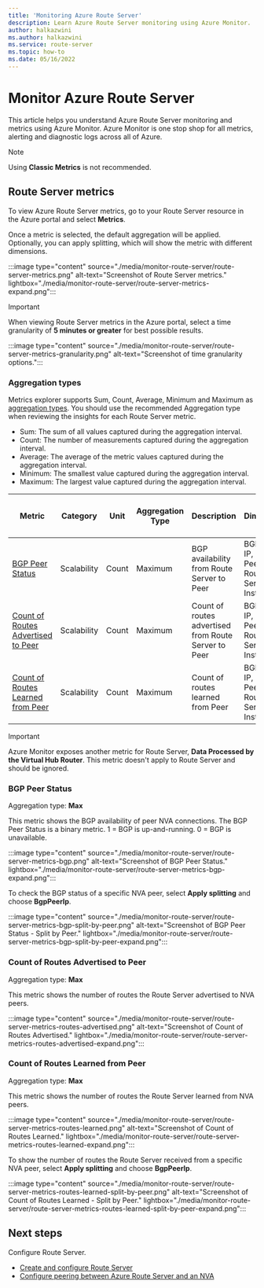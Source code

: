 ```yaml
---
title: 'Monitoring Azure Route Server'
description: Learn Azure Route Server monitoring using Azure Monitor.
author: halkazwini
ms.author: halkazwini
ms.service: route-server
ms.topic: how-to
ms.date: 05/16/2022
---
```

# Monitor Azure Route Server

This article helps you understand Azure Route Server monitoring and metrics using Azure Monitor. Azure Monitor is one stop shop for all metrics, alerting and diagnostic logs across all of Azure.
 
>[!NOTE]
>Using **Classic Metrics** is not recommended.
>

## Route Server metrics

To view Azure Route Server metrics, go to your Route Server resource in the Azure portal and select **Metrics**.

Once a metric is selected, the default aggregation will be applied. Optionally, you can apply splitting, which will show the metric with different dimensions.

:::image type="content" source="./media/monitor-route-server/route-server-metrics.png" alt-text="Screenshot of Route Server metrics." lightbox="./media/monitor-route-server/route-server-metrics-expand.png":::

> [!IMPORTANT]
> When viewing Route Server metrics in the Azure portal, select a time granularity of **5 minutes or greater** for best possible results.
> 
> :::image type="content" source="./media/monitor-route-server/route-server-metrics-granularity.png" alt-text="Screenshot of time granularity options.":::

### Aggregation types

Metrics explorer supports Sum, Count, Average, Minimum and Maximum as [aggregation types](../azure-monitor/essentials/metrics-charts.md#aggregation). You should use the recommended Aggregation type when reviewing the insights for each Route Server metric.

* Sum: The sum of all values captured during the aggregation interval.
* Count: The number of measurements captured during the aggregation interval.
* Average: The average of the metric values captured during the aggregation interval.
* Minimum: The smallest value captured during the aggregation interval.
* Maximum: The largest value captured during the aggregation interval.


| Metric | Category | Unit | Aggregation Type | Description | Dimensions |  Exportable via Diagnostic Settings? | 
| --- | --- | --- | --- | --- | --- | --- | 
| [BGP Peer Status](#bgp) | Scalability | Count | Maximum | BGP availability from Route Server to Peer | BGP Peer IP, BGP Peer Type, Route Server Instance |  Yes | 
| [Count of Routes Advertised to Peer](#advertised) | Scalability | Count | Maximum | Count of routes advertised from Route Server to Peer | BGP Peer IP, BGP Peer Type, Route Server Instance |  Yes|
| [Count of Routes Learned from Peer](#received) | Scalability | Count | Maximum | Count of routes learned from Peer | BGP Peer IP, BGP Peer Type, Route Server Instance | Yes 

> [!IMPORTANT]
> Azure Monitor exposes another metric for Route Server, **Data Processed by the Virtual Hub Router**. This metric doesn't apply to Route Server and should be ignored.
> 


### <a name = "bgp"></a>BGP Peer Status

Aggregation type: **Max**

This metric shows the BGP availability of peer NVA connections. The BGP Peer Status is a binary metric. 1 = BGP is up-and-running. 0 = BGP is unavailable.

:::image type="content" source="./media/monitor-route-server/route-server-metrics-bgp.png" alt-text="Screenshot of BGP Peer Status." lightbox="./media/monitor-route-server/route-server-metrics-bgp-expand.png":::

To check the BGP status of a specific NVA peer, select **Apply splitting** and choose **BgpPeerIp**.

:::image type="content" source="./media/monitor-route-server/route-server-metrics-bgp-split-by-peer.png" alt-text="Screenshot of BGP Peer Status - Split by Peer." lightbox="./media/monitor-route-server/route-server-metrics-bgp-split-by-peer-expand.png":::

### <a name = "advertised"></a>Count of Routes Advertised to Peer

Aggregation type: **Max**

This metric shows the number of routes the Route Server advertised to NVA peers.

:::image type="content" source="./media/monitor-route-server/route-server-metrics-routes-advertised.png" alt-text="Screenshot of Count of Routes Advertised." lightbox="./media/monitor-route-server/route-server-metrics-routes-advertised-expand.png":::

### <a name = "received"></a>Count of Routes Learned from Peer 

Aggregation type: **Max**

This metric shows the number of routes the Route Server learned from NVA peers.

:::image type="content" source="./media/monitor-route-server/route-server-metrics-routes-learned.png" alt-text="Screenshot of Count of Routes Learned." lightbox="./media/monitor-route-server/route-server-metrics-routes-learned-expand.png":::

To show the number of routes the Route Server received from a specific NVA peer, select **Apply splitting** and choose **BgpPeerIp**.

:::image type="content" source="./media/monitor-route-server/route-server-metrics-routes-learned-split-by-peer.png" alt-text="Screenshot of Count of Routes Learned - Split by Peer." lightbox="./media/monitor-route-server/route-server-metrics-routes-learned-split-by-peer-expand.png":::


## Next steps

Configure Route Server.
  
* [Create and configure Route Server](quickstart-configure-route-server-portal.md)
* [Configure peering between Azure Route Server and an NVA](tutorial-configure-route-server-with-quagga.md)